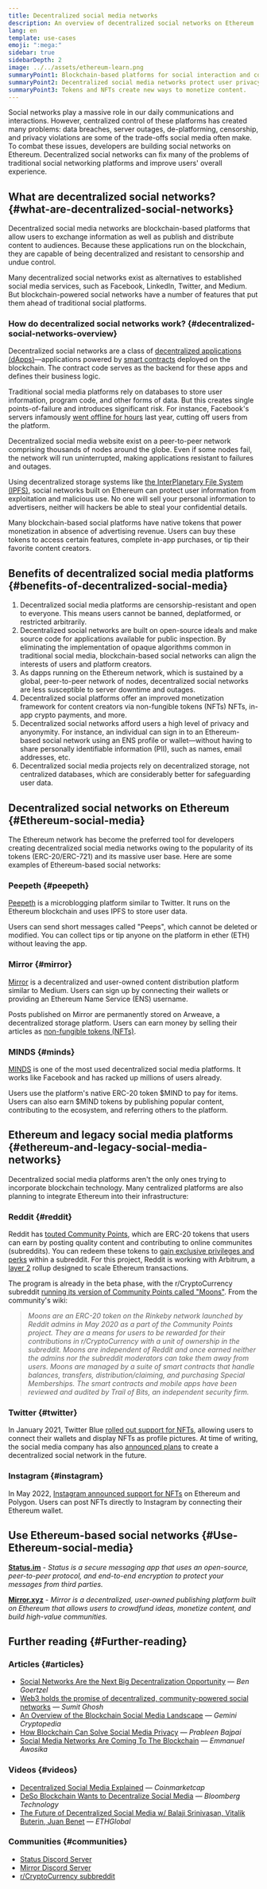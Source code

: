 ```yaml
---
title: Decentralized social media networks
description: An overview of decentralized social networks on Ethereum
lang: en
template: use-cases
emoji: ":mega:"
sidebar: true
sidebarDepth: 2
image: ../../assets/ethereum-learn.png
summaryPoint1: Blockchain-based platforms for social interaction and content creation and distribution.  
summaryPoint2: Decentralized social media networks protect user privacy and enhance data security. 
summaryPoint3: Tokens and NFTs create new ways to monetize content. 
---
```


Social networks play a massive role in our daily communications and interactions. However, centralized control of these platforms has created many problems: data breaches, server outages, de-platforming, censorship, and privacy violations are some of the trade-offs social media often make. To combat these issues, developers are building social networks on Ethereum. Decentralized social networks can fix many of the problems of traditional social networking platforms and improve users' overall experience.

## What are decentralized social networks? {#what-are-decentralized-social-networks}

Decentralized social media networks are blockchain-based platforms that allow users to exchange information as well as publish and distribute content to audiences. Because these applications run on the blockchain, they are capable of being decentralized and resistant to censorship and undue control. 

Many decentralized social networks exist as alternatives to established social media services, such as Facebook, LinkedIn, Twitter, and Medium. But blockchain-powered social networks have a number of features that put them ahead of traditional social platforms. 

### How do decentralized social networks work? {#decentralized-social-networks-overview}

Decentralized social networks are a class of [decentralized applications (dApps)](/dapps/)—applications powered by [smart contracts](/developers/docs/smart-contracts/) deployed on the blockchain. The contract code serves as the backend for these apps and defines their business logic. 

Traditional social media platforms rely on databases to store user information, program code, and other forms of data. But this creates single points-of-failure and introduces significant risk. For instance, Facebook's servers infamously [went offline for hours](https://www.npr.org/2021/10/05/1043211171/facebook-instagram-whatsapp-outage-business-impact) last year, cutting off users from the platform. 

Decentralized social media website exist on a peer-to-peer network comprising thousands of nodes around the globe. Even if some nodes fail, the network will run uninterrupted, making applications resistant to failures and outages. 

Using decentralized storage systems like [the InterPlanetary File System (IPFS)](https://ipfs.io/), social networks built on Ethereum can protect user information from exploitation and malicious use. No one will sell your personal information to advertisers, neither will hackers be able to steal your confidential details. 

Many blockchain-based social platforms have native tokens that power monetization in absence of advertising revenue. Users can buy these tokens to access certain features, complete in-app purchases, or tip their favorite content creators. 

## Benefits of decentralized social media platforms {#benefits-of-decentralized-social-media}

1. Decentralized social media platforms are censorship-resistant and open to everyone. This means users cannot be banned, deplatformed, or restricted arbitrarily. 
2. Decentralized social networks are built on open-source ideals and make source code for applications available for public inspection. By eliminating the implementation of opaque algorithms common in traditional social media, blockchain-based social networks can align the interests of users and platform creators. 
3. As dapps running on the Ethereum network, which is sustained by a global, peer-to-peer network of nodes, decentralized social networks are less susceptible to server downtime and outages.
4. Decentralized social platforms offer an improved monetization framework for content creators via non-fungible tokens (NFTs) NFTs, in-app crypto payments, and more.
5. Decentralized social networks afford users a high level of privacy and anyonymity. For instance, an individual can sign in to an Ethereum-based social network using an ENS profile or wallet—without having to share personally identifiable information (PII), such as names, email addresses, etc. 
6. Decentralized social media projects rely on decentralized storage, not centralized databases, which are considerably better for safeguarding user data.

## Decentralized social networks on Ethereum {#Ethereum-social-media}

The Ethereum network has become the preferred tool for developers creating decentralized social media networks owing to the popularity of its tokens (ERC-20/ERC-721) and its massive user base. Here are some examples of Ethereum-based social networks:

### Peepeth {#peepeth}

[Peepeth](https://peepeth.com/) is a microblogging platform similar to Twitter. It runs on the Ethereum blockchain and uses IPFS to store user data.

Users can send short messages called "Peeps", which cannot be deleted or modified. You can collect tips or tip anyone on the platform in ether (ETH) without leaving the app.

### Mirror {#mirror}

[Mirror](https://mirror.xyz/) is a decentralized and user-owned content distribution platform similar to Medium. Users can sign up by connecting their wallets or providing an Ethereum Name Service (ENS) username.

Posts published on Mirror are permanently stored on Arweave, a decentralized storage platform. Users can earn money by selling their articles as [non-fungible tokens (NFTs)](https://ethereum.org/en/nft/).

### MINDS {#minds}

[MINDS](https://www.minds.com/) is one of the most used decentralized social media platforms. It works like Facebook and has racked up millions of users already.

Users use the platform's native ERC-20 token $MIND to pay for items. Users can also earn $MIND tokens by publishing popular content, contributing to the ecosystem, and referring others to the platform.

## Ethereum and legacy social media platforms {#ethereum-and-legacy-social-media-networks}

Decentralized social media platforms aren't the only ones trying to incorporate blockchain technology. Many centralized platforms are also planning to integrate Ethereum into their infrastructure:

### Reddit {#reddit}

Reddit has [touted Community Points](https://cointelegraph.com/news/reddit-to-reportedly-tokenize-karma-points-and-onboard-500m-new-users), which are ERC-20 tokens that users can earn by posting quality content and contributing to online communites (subreddits). You can redeem these tokens to [gain exclusive privileges and perks](https://www.reddit.com/community-points/) within a subreddit. For this project, Reddit is working with Arbitrum, a [layer 2](/layer-2/) rollup designed to scale Ethereum transactions.

The program is already in the beta phase, with the r/CryptoCurrency subreddit [running its version of Community Points called "Moons"](https://www.reddit.com/r/CryptoCurrency/wiki/moons_wiki). From the community's wiki: 

> *Moons are an ERC-20 token on the Rinkeby network launched by Reddit admins in May 2020 as a part of the Community Points project. They are a means for users to be rewarded for their contributions in r/CryptoCurrency with a unit of ownership in the subreddit. Moons are independent of Reddit and once earned neither the admins nor the subreddit moderators can take them away from users. Moons are managed by a suite of smart contracts that handle balances, transfers, distribution/claiming, and purchasing Special Memberships. The smart contracts and mobile apps have been reviewed and audited by Trail of Bits, an independent security firm.*

### Twitter {#twitter}

In January 2021, Twitter Blue [rolled out support for NFTs](https://mashable.com/article/twitter-blue-nft-profile-picture), allowing users to connect their wallets and display NFTs as profile pictures. At time of writing, the social media company has also [announced plans](https://www.theverge.com/2021/8/16/22627435/twitter-bluesky-lead-jay-graber-decentralized-social-web) to create a decentralized social network in the future.

### Instagram {#instagram}

In May 2022, [Instagram announced support for NFTs](https://about.instagram.com/blog/announcements/instagram-digital-collectibles) on Ethereum and Polygon. Users can post NFTs directly to Instagram by connecting their Ethereum wallet. 

## Use Ethereum-based social networks {#Use-Ethereum-social-media}

**[Status.im](https://status.im/)** - _Status is a secure messaging app that uses an open-source, peer-to-peer protocol, and end-to-end encryption to protect your messages from third parties._ 

**[Mirror.xyz](https://mirror.xyz/)** - _Mirror is a decentralized, user-owned publishing platform built on Ethereum that allows users to crowdfund ideas, monetize content, and build high-value communities._ 

## Further reading {#Further-reading}

### Articles {#articles}

- [Social Networks Are the Next Big Decentralization Opportunity](https://www.coindesk.com/tech/2021/01/22/social-networks-are-the-next-big-decentralization-opportunity/) — _Ben Goertzel_
- [Web3 holds the promise of decentralized, community-powered social networks](https://venturebeat.com/2022/02/26/web3-holds-the-promise-of-decentralized-community-powered-social-networks/) — _Sumit Ghosh_
- [An Overview of the Blockchain Social Media Landscape](https://www.gemini.com/cryptopedia/blockchain-social-media-decentralized-social-media) — _Gemini Cryptopedia_
- [How Blockchain Can Solve Social Media Privacy](https://www.investopedia.com/news/ethereum-blockchain-social-media-privacy-problem-linkedin-indorse/) — _Prableen Bajpai_
- [Social Media Networks Are Coming To The Blockchain](https://businesstechguides.co/what-are-decentralized-social-networks) — _Emmanuel Awosika_

### Videos {#videos}
- [Decentralized Social Media Explained](https://www.youtube.com/watch?v=UdT2lpcGvcQ) — _Coinmarketcap_
- [DeSo Blockchain Wants to Decentralize Social Media](https://www.youtube.com/watch?v=SG2HUiVp0rE) — _Bloomberg Technology_
- [The Future of Decentralized Social Media w/ Balaji Srinivasan, Vitalik Buterin, Juan Benet](https://www.youtube.com/watch?v=DTxE9KV3YrE) — _ETHGlobal_

### Communities {#communities}
- [Status Discord Server](https://discord.com/invite/3Exux7Y)
- [Mirror Discord Server](https://discord.com/invite/txuCHcE8wV)
- [r/CryptoCurrency subbreddit](https://www.reddit.com/r/CryptoCurrency/)
